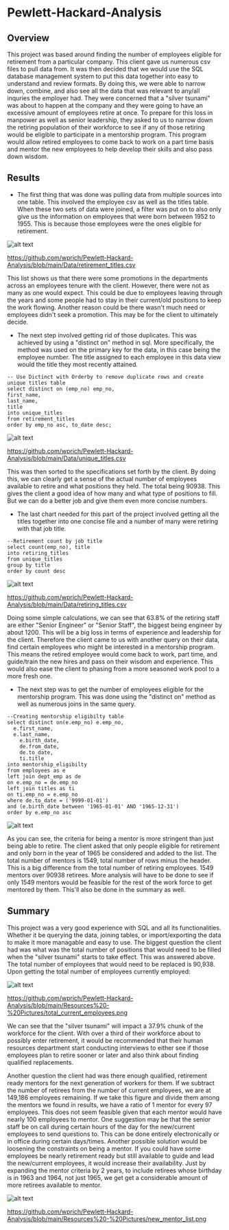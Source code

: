 # Pewlett-Hackard-Analysis

## Overview

  This project was based around finding the number of employees eligible for retirement from a particular company.  This client gave us numerous csv files to pull data from.  It was then decided that we would use the SQL database management system to put this data together into easy to understand and review formats.  By doing this, we were able to narrow down, combine, and also see all the data that was relevant to any/all inquries the employer had.  They were concerned that a "silver tsunami" was about to happen at the company and they were going to have an excessive amount of employees retire at once.  To prepare for this loss in manpower as well as senior leadership, they asked to us to narrow down the retiring population of their workforce to see if any of those retiring would be eligible to participate in a mentorship program.  This program would allow retired employees to come back to work on a part time basis and mentor the new employees to help develop their skills and also pass down wisdom.  
  
## Results

   * The first thing that was done was pulling data from multiple sources into one table.  This involved the employee csv as well as the titles table.  When these two sets of data were joined, a filter was put on to also only give us the information on employees that were born between 1952 to 1955.  This is because those employees were the ones eligible for retirement.  
 
 ![alt text](https://github.com/wprich/Pewlett-Hackard-Analysis/blob/main/Resources%20-%20Pictures/titles_before_cleanup.png)
 
 https://github.com/wprich/Pewlett-Hackard-Analysis/blob/main/Data/retirement_titles.csv
   
   This list shows us that there were some promotions in the departments across an employees tenure with the client.  However, there were not as many as one would expect.  This could be due to employees leaving through the years and some people had to stay in their current/old positions to keep the work flowing.  Another reason could be there wasn't much need or employees didn't seek a promotion.  This may be for the client to ultimately decide.
    
   * The next step involved getting rid of those duplicates.  This was achieved by using a "distinct on" method in sql.  More specifically, the method was used on the primary key for the data, in this case being the employee number.  The title assigned to each employee in this data view would the title they most recently attained.
   ~~~
   -- Use Dictinct with Orderby to remove duplicate rows and create unique titles table
select distinct on (emp_no) emp_no,
  first_name,
  last_name,
  title
into unique_titles
from retirement_titles
order by emp_no asc, to_date desc;
   ~~~
   ![alt text](https://github.com/wprich/Pewlett-Hackard-Analysis/blob/main/Resources%20-%20Pictures/titles_after_cleanup.png)
   
   https://github.com/wprich/Pewlett-Hackard-Analysis/blob/main/Data/unique_titles.csv

This was then sorted to the specifications set forth by the client.  By doing this, we can clearly get a sense of the actual number of employees available to retire and what positions they held.  The total being 90938.  This gives the client a good idea of how many and what type of positions to fill.  But we can do a better job and give them even more concise numbers.

  * The last chart needed for this part of the project involved getting all the titles together into one concise file and a number of many were retiring with that job title.  
  ~~~
  --Retirement count by job title
select count(emp_no), title
into retiring_titles
from unique_titles
group by title
order by count desc
  ~~~
![alt text](https://github.com/wprich/Pewlett-Hackard-Analysis/blob/main/Resources%20-%20Pictures/job_titles.png)

https://github.com/wprich/Pewlett-Hackard-Analysis/blob/main/Data/retiring_titles.csv
	
   Doing some simple calculations, we can see that 63.8% of the retiring staff are either "Senior Engineer" or "Senior Staff", the biggest being engineer by about 1200.  This will be a big loss in terms of experience and leadership for the client.  Therefore the client came to us with another query on their data, find certain employees who might be interested in a mentorship program.  This means the retired employee would come back to work, part time, and guide/train the new hires and pass on their wisdom and experience.  This would also ease the client to phasing from a more seasoned work pool to a more fresh one.  

  * The next step was to get the number of employees eligible for the mentorship program.  This was done using the "distinct on" method as well as numerous joins in the same query.
  ~~~
  --Creating mentorship eligibilty table
select distinct on(e.emp_no) e.emp_no,
    e.first_name,
    e.last_name,
	  e.birth_date,
	  de.from_date,
	  de.to_date,
	  ti.title
into mentorship_eligibilty
from employees as e
left join dept_emp as de
on e.emp_no = de.emp_no
left join titles as ti
on ti.emp_no = e.emp_no
where de.to_date = ('9999-01-01')
and (e.birth_date between '1965-01-01' AND '1965-12-31')
order by e.emp_no asc
  ~~~
  
   ![alt text](https://github.com/wprich/Pewlett-Hackard-Analysis/blob/main/Resources%20-%20Pictures/possible_mentors.png)
    
  As you can see, the criteria for being a mentor is more stringent than just being able to retire.  The client asked that only people eligible for retirement and only born in the year of 1965 be considered and added to the list.  The total number of mentors is 1549, total number of rows minus the header.  This is a big difference from the total number of retiring employees.  1549 mentors over 90938 retirees.  More analysis will have to be done to see if only 1549 mentors would be feasible for the rest of the work force to get mentored by them.  This'll also be done in the summary as well.
  
  
## Summary

  This project was a very good experience with SQL and all its functionalities.  Whether it be querying the data, joining tables, or import/exporting the data to make it more managable and easy to use.  The biggest question the client had was what was the total number of positions that would need to be filled when the "silver tsunami" starts to take effect.  This was answered above.  The total number of employees that would need to be replaced is 90,938.  Upon getting the total number of employees currently employed:
  
  ![alt text](https://github.com/wprich/Pewlett-Hackard-Analysis/blob/main/Resources%20-%20Pictures/total_current_employees.png)
  
  https://github.com/wprich/Pewlett-Hackard-Analysis/blob/main/Resources%20-%20Pictures/total_current_employees.png
  
  We can see that the "silver tsunami" will impact a 37.9% chunk of the workforce for the client.  With over a third of their workforce about to possibly enter retirement, it would be recommended that their human resources department start conducting interviews to either see if those employees plan to retire sooner or later and also think about finding qualified replacements.  
  
  Another question the client had was there enough qualified, retirement ready mentors for the next generation of workers for them.  If we subtract the number of retirees from the number of current employees, we are at 149,186 employees remaining.  If we take this figure and divide them among the mentors we found in results, we have a ratio of 1 mentor for every 97 employees.  This does not seem feasible given that each mentor would have nearly 100 employees to mentor.  One suggestion may be that the senior staff be on call during certain hours of the day for the new/current employees to send questions to.  This can be done entirely electronically or in office during certain days/times.  Another possible solution would be loosening the constraints on being a mentor.  If you could have some employees be nearly retirement ready but still available to guide and lead the new/current employees, it would increase their availability.  Just by expanding the mentor criteria by 2 years, to include retirees whose birthday is in 1963 and 1964, not just 1965, we get get a considerable amount of more retirees available to mentor.
  
  ![alt text](https://github.com/wprich/Pewlett-Hackard-Analysis/blob/main/Resources%20-%20Pictures/new_mentor_list.png)
  
  https://github.com/wprich/Pewlett-Hackard-Analysis/blob/main/Resources%20-%20Pictures/new_mentor_list.png
